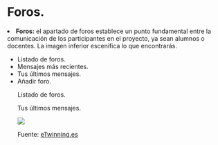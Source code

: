 
# Foros.

<li dir="ltr">
<strong>Foros:</strong> el apartado de foros establece un punto fundamental entre la comunicación de los participantes en el proyecto, ya sean alumnos o docentes. La imagen inferior escenifica lo que encontrarás.
</li>
<ul>
<li dir="ltr">
Listado de foros.
</li>
<li dir="ltr">
Mensajes más recientes.
</li>
<li dir="ltr">
Tus últimos mensajes.
</li>
<li dir="ltr">
Añadir foro.
</li>

Listado de foros.

Tus últimos mensajes.


![](https://lh6.googleusercontent.com/4ytdyQyjdSXSa0aevvmQuPPBWm7k5kmzPDIGdLNZtpVAkHvOeGtR2rZcvHCTKeb4ZuhZeTvbjto3mx53JsMh1yBo4fhQLQcjY_f7jE-H1k_MsVgykxLOXD8XCWyzIAq2RShaQMDs)

Fuente: [eTwinning.es](http://image.slidesharecdn.com/tutortwinspace-160118070453/95/scale-partido-al-twinspace-9-638.jpg?cb=1453103371)
